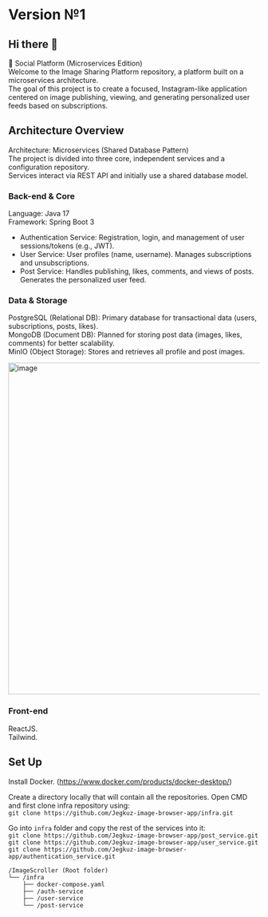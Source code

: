 # Version №1
## Hi there 👋
🚀 Social Platform (Microservices Edition) <br>
Welcome to the Image Sharing Platform repository, a platform built on a microservices architecture. <br>
The goal of this project is to create a focused, Instagram-like application centered on image publishing, viewing, and generating personalized user feeds based on subscriptions.

## Architecture Overview
Architecture: Microservices (Shared Database Pattern) <br>
The project is divided into three core, independent services and a configuration repository. <br>
Services interact via REST API and initially use a shared database model. <br>

### Back-end & Core
Language: Java 17 <br>
Framework: Spring Boot 3
- Authentication Service:
Registration, login, and management of user sessions/tokens (e.g., JWT).
- User Service:
User profiles (name, username). Manages subscriptions and unsubscriptions.
- Post Service:
Handles publishing, likes, comments, and views of posts. Generates the personalized user feed.

### Data & Storage
PostgreSQL (Relational DB): Primary database for transactional data (users, subscriptions, posts, likes). <br>
MongoDB (Document DB): Planned for storing post data (images, likes, comments) for better scalability. <br>
MinIO (Object Storage): Stores and retrieves all profile and post images. <br>

<img width="1428" height="665" alt="image" src="https://github.com/user-attachments/assets/958b7251-55c6-4a5f-a35a-6a921f94d3fe" />

### Front-end
ReactJS. <br>
Tailwind.

## Set Up

Install Docker. (https://www.docker.com/products/docker-desktop/) <br>

Create a directory locally that will contain all the repositories.
Open CMD and first clone infra repository using: <br>
```git clone https://github.com/Jegkuz-image-browser-app/infra.git``` <br>

Go into ```infra``` folder and copy the rest of the services into it: <br>
```git clone https://github.com/Jegkuz-image-browser-app/post_service.git``` <br>
```git clone https://github.com/Jegkuz-image-browser-app/user_service.git``` <br>
```git clone https://github.com/Jegkuz-image-browser-app/authentication_service.git``` <br>

```
/ImageScroller (Root folder)
└── /infra
    ├── docker-compose.yaml
    ├── /auth-service
    ├── /user-service
    └── /post-service
```

